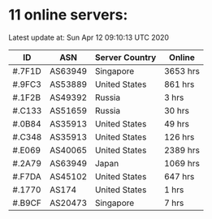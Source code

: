 # 11 online servers:

Latest update at: Sun Apr 12 09:10:13 UTC 2020

| ID | ASN | Server Country | Online |
| -- | --- | -------------- | ------ |
| #.7F1D | AS63949 | Singapore | 3653 hrs |
| #.9FC3 | AS53889 | United States | 861 hrs |
| #.1F2B | AS49392 | Russia | 3 hrs |
| #.C133 | AS51659 | Russia | 30 hrs |
| #.0B84 | AS35913 | United States | 49 hrs |
| #.C348 | AS35913 | United States | 126 hrs |
| #.E069 | AS40065 | United States | 2389 hrs |
| #.2A79 | AS63949 | Japan | 1069 hrs |
| #.F7DA | AS45102 | United States | 647 hrs |
| #.1770 | AS174 | United States | 1 hrs |
| #.B9CF | AS20473 | Singapore | 7 hrs |

